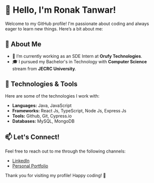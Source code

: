 # 👋 Hello, I'm Ronak Tanwar!

Welcome to my GitHub profile! I'm passionate about coding and always eager to learn new things. Here’s a bit about me:

## 🌱 About Me

- 🔭 I’m currently working as an SDE Intern at **Orufy Technologies**.
- 🎓 I pursued my Bachelor's in Technology with **Computer Science** stream from **JECRC University**.
 

## 🚀 Technologies & Tools

Here are some of the technologies I work with:

- **Languages:** Java, JavaScript
- **Frameworks:** React Js, TypeScript, Node Js, Express Js
- **Tools:** Github, Git, Cypress.io
- **Databases:** MySQL, MongoDB




## 📫 Let's Connect!

Feel free to reach out to me through the following channels:

- [LinkedIn](https://www.linkedin.com/in/ronaksaini/)
- [Personal Portfolio](https:??www.ronaktanwarportfolio.netlify.app)

Thank you for visiting my profile! Happy coding! 🚀
